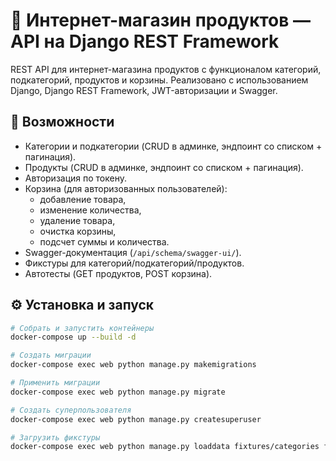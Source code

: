 # 🛒 Интернет-магазин продуктов — API на Django REST Framework

REST API для интернет-магазина продуктов с функционалом категорий, подкатегорий, продуктов и корзины.
Реализовано с использованием Django, Django REST Framework, JWT-авторизации и Swagger.

## 🚀 Возможности

- Категории и подкатегории (CRUD в админке, эндпоинт со списком + пагинация).
- Продукты (CRUD в админке, эндпоинт со списком + пагинация).
- Авторизация по токену.
- Корзина (для авторизованных пользователей):
  - добавление товара,
  - изменение количества,
  - удаление товара,
  - очистка корзины,
  - подсчет суммы и количества.
- Swagger-документация (`/api/schema/swagger-ui/`).
- Фикстуры для категорий/подкатегорий/продуктов.
- Автотесты (GET продуктов, POST корзина).

## ⚙️ Установка и запуск

```bash
# Собрать и запустить контейнеры
docker-compose up --build -d

# Создать миграции
docker-compose exec web python manage.py makemigrations

# Применить миграции
docker-compose exec web python manage.py migrate

# Создать суперпользователя
docker-compose exec web python manage.py createsuperuser

# Загрузить фикстуры
docker-compose exec web python manage.py loaddata fixtures/categories fixtures/subcategories fixtures/products fixtures/product_images
```
